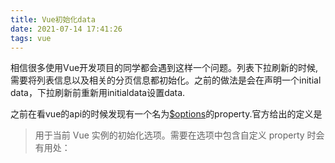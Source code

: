 ```yaml
---
title: Vue初始化data
date: 2021-07-14 17:41:26
tags: vue
---
```


 相信很多使用Vue开发项目的同学都会遇到这样一个问题。列表下拉刷新的时候,需要将列表信息以及相关的分页信息都初始化。之前的做法是会在声明一个initial data，下拉刷新前重新用initialdata设置data.

之前在看vue的api的时候发现有一个名为[$options](https://cn.vuejs.org/v2/api/index.html#vm-options)的property.官方给出的定义是

> 用于当前 Vue 实例的初始化选项。需要在选项中包含自定义 property 时会有用处：

